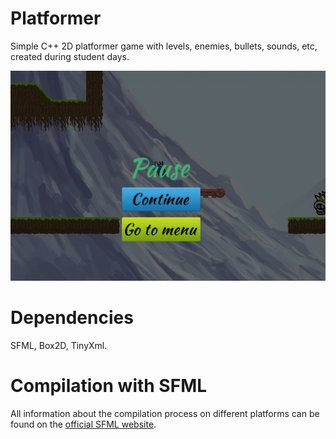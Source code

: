 # Platformer

Simple C++ 2D platformer game with levels, enemies, bullets, sounds, etc, created during student days.

![Pause picture](https://github.com/Anrool/Platformer/blob/master/pausePicture.png)

# Dependencies

SFML, Box2D, TinyXml.

# Compilation with SFML

All information about the compilation process on different platforms can be found on the [official SFML website](https://www.sfml-dev.org).
